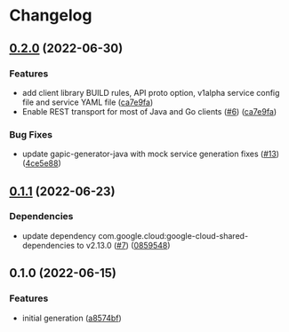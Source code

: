 # Changelog

## [0.2.0](https://github.com/googleapis/java-batch/compare/v0.1.1...v0.2.0) (2022-06-30)


### Features

* add client library BUILD rules, API proto option, v1alpha service config file and service YAML file ([ca7e9fa](https://github.com/googleapis/java-batch/commit/ca7e9fa43e64d378edf2fd0917585ab33135fc81))
* Enable REST transport for most of Java and Go clients ([#6](https://github.com/googleapis/java-batch/issues/6)) ([ca7e9fa](https://github.com/googleapis/java-batch/commit/ca7e9fa43e64d378edf2fd0917585ab33135fc81))


### Bug Fixes

* update gapic-generator-java with mock service generation fixes ([#13](https://github.com/googleapis/java-batch/issues/13)) ([4ce5e88](https://github.com/googleapis/java-batch/commit/4ce5e884e0a9cc97affd6076846276f9c81ce78b))

## [0.1.1](https://github.com/googleapis/java-batch/compare/v0.1.0...v0.1.1) (2022-06-23)


### Dependencies

* update dependency com.google.cloud:google-cloud-shared-dependencies to v2.13.0 ([#7](https://github.com/googleapis/java-batch/issues/7)) ([0859548](https://github.com/googleapis/java-batch/commit/08595480c36317bf31af9e56272e580f56667cb5))

## 0.1.0 (2022-06-15)


### Features

* initial generation ([a8574bf](https://github.com/googleapis/java-batch/commit/a8574bffae3ae30e94881d87faf64c494b7a02b4))
